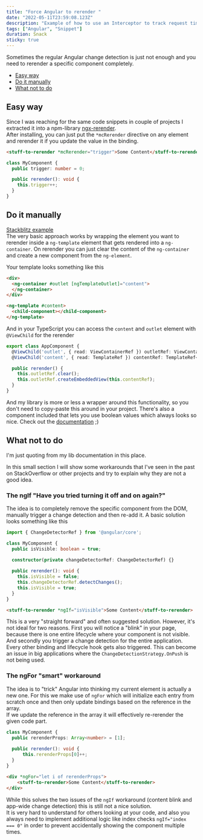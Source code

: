 ```yaml
---
title: "Force Angular to rerender "
date: "2022-05-11T23:59:08.123Z"
description: "Example of how to use an Interceptor to track request times"
tags: ["Angular", "Snippet"]
duration: Snack
sticky: true
---
```

Sometimes the regular Angular change detection is just not enough and you need to rerender a specific component completely. 

- [Easy way](#easy-way)
- [Do it manually](#do-it-manually)
- [What not to do](#what-not-to-do)

## Easy way
Since I was reaching for the same code snippets in couple of projects I extracted it into a npm-library
[ngx-rerender](https://github.com/ngehlert/ngx-rerender).  
After installing, you can just put the `*mcRerender` directive on any element and rerender it if you update the value in the binding. 
```html
<stuff-to-rerender *mcRerender="trigger">Some Content</stuff-to-rerender>
```
```typescript
class MyComponent {
  public trigger: number = 0;

  public rerender(): void {
    this.trigger++;
  }
}
```

## Do it manually

[Stackblitz example](https://stackblitz.com/edit/angular-component-rerender-2e3yxx?file=src%2Fapp%2Fapp.component.ts,src%2Fapp%2Fchild.component.ts)  
The very basic approach works by wrapping the element you want to rerender inside a `ng-template` element that gets rendered 
into a `ng-container`. On rerender you can just clear the content of the `ng-container` and create a new component from the `ng-element`.

Your template looks something like this
```html
<div>
  <ng-container #outlet [ngTemplateOutlet]="content">
  </ng-container>
</div>

<ng-template #content>
  <child-component></child-component>
</ng-template>
```

And in your TypeScript you can access the `content` and `outlet` element with `@ViewChild` for the rerender
```typescript
export class AppComponent {
  @ViewChild('outlet', { read: ViewContainerRef }) outletRef: ViewContainerRef;
  @ViewChild('content', { read: TemplateRef }) contentRef: TemplateRef<any>;

  public rerender() {
    this.outletRef.clear();
    this.outletRef.createEmbeddedView(this.contentRef);
  }
}
```

And my library is more or less a wrapper around this functionality, so you don't need to copy-paste this around in your project. 
There's also a component included that lets you use boolean values which always looks so nice.
Check out the [documentation](https://github.com/ngehlert/ngx-rerender) ;)

## What not to do
I'm just quoting from my lib documentation in this place.

In this small section I will show some workarounds that I've seen in the past on StackOverflow or other projects and try to explain why they are not a good idea.

### The ngIf "Have you tried turning it off and on again?"
The idea is to completely remove the specific component from the DOM, manually trigger a change detection and then re-add it. A basic solution looks something like this

```typescript
import { ChangeDetectorRef } from '@angular/core';

class MyComponent {
  public isVisible: boolean = true;

  constructor(private changeDetectorRef: ChangeDetectorRef) {}
  
  public rerender(): void {
    this.isVisible = false;
    this.changeDetectorRef.detectChanges();
    this.isVisible = true;
  }
}
```
````html
<stuff-to-rerender *ngIf="isVisible">Some Content</stuff-to-rerender>
````

This is a very "straight forward" and often suggested solution. However, it's not ideal for two reasons. First you will notice a "blink" in your page, because there is one entire lifecycle where your component is not visible.  
And secondly you trigger a change detection for the entire application. Every other binding and lifecycle hook gets also triggered. This can become an issue in big applications where the `ChangeDetectionStrategy.OnPush` is not being used.

### The ngFor "smart" workaround
The idea is to "trick" Angular into thinking my current element is actually a new one. For this we make use of `ngFor` which will initialize each entry from scratch once and then only update bindings based on the reference in the array.  
If we update the reference in the array it will effectively re-rerender the given code part.
```typescript
class MyComponent {
  public rerenderProps: Array<number> = [1];
  
  public rerender(): void {
      this.rerenderProps[0]++;
  }
}
```
````html
<div *ngFor="let i of rerenderProps">
    <stuff-to-rerender>Some Content</stuff-to-rerender>
</div>
````

While this solves the two issues of the `ngIf` workaround (content blink and app-wide change detection) this is still not a nice solution.  
It is very hard to understand for others looking at your code, and also you always need to implement additional logic like index checks `ngIf="index === 0"` in order to prevent accidentally showing the component multiple times.

